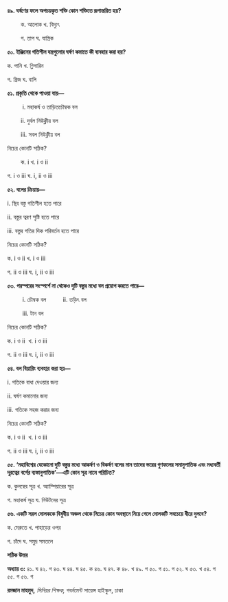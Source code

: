 **৪৯. ঘর্ষণের ফলে অপচয়কৃত শক্তি কোন শক্তিতে রূপান্তরিত হয়?**

        ক. আলোক খ. বিদ্যুৎ

        গ. তাপ ঘ. যান্ত্রিক

**৫০. ইঞ্জিনের গতিশীল যন্ত্রগুলোর ঘর্ষণ কমাতে কী ব্যবহার করা হয়?**

ক. পানি খ. গ্লিসারিন

গ. গ্রিজ ঘ. বালি

**৫১. প্রকৃতি থেকে পাওয়া যায়—**

         i. মহাকর্ষ ও তাড়িতচৌম্বক বল

        ii. দুর্বল নিউক্লীয় বল

        iii. সবল নিউক্লীয় বল

নিচের কোনটি সঠিক?

        ক. i খ. i ও ii

গ. i ও iii ঘ. i, ii ও iii

**৫২. বলের ক্রিয়ায়—**

i\. স্থির বস্তু গতিশীল হতে পারে

ii\. বস্তুর ত্বরণ সৃষ্টি হতে পারে

iii\. বস্তুর গতির দিক পরিবর্তন হতে পারে

নিচের কোনটি সঠিক?

ক. i ও ii খ. i ও iii

গ. ii ও iii ঘ. i, ii ও iii

**৫৩. পরস্পরের সংস্পর্শে না থেকেও দুটি বস্তুর মধ্যে বল প্রয়োগ করতে পারে—**

         i. চৌম্বক বল          ii. তড়িৎ বল

         iii. টান বল

নিচের কোনটি সঠিক?

ক. i ও ii  খ. i ও iii

গ. ii ও iii ঘ. i, ii ও iii

**৫৪. বল বিয়ারিং ব্যবহার করা হয়—**

i\. গতিকে বাধা দেওয়ার জন্য

ii\. ঘর্ষণ কমানোর জন্য

iii\. গতিকে সহজ করার জন্য

নিচের কোনটি সঠিক?

ক. i ও ii  খ. i ও iii

গ. ii ও iii ঘ. i, ii ও iii

**৫৫. ‘মহাবিশ্বের যেকোনো দুটি বস্তুর মধ্যে আকর্ষণ ও বিকর্ষণ বলের মান তাদের ভরের গুণফলের সমানুপাতিক এবং মধ্যবর্তী দূরত্বের বর্গের ব্যস্তানুপাতিক’—এটি কোন সূত্র নামে পরিচিত?**

ক. কুলম্বের সূত্র খ. অ্যাম্পিয়ারের সূত্র

গ. মহাকর্ষ সূত্র ঘ. নিউটনের সূত্র

**৫৬. একটি সরল দোলককে বিষুবীয় অঞ্চল থেকে নিচের কোন অবস্থানে নিয়ে গেলে দোলকটি সবচেয়ে ধীরে দুলবে?**

ক. মেরুতে খ. পাহাড়ের ওপর

গ. চাঁদে ঘ. সমুদ্র সমতলে

**সঠিক উত্তর**

**অধ্যায় ৩:** ৪১. ঘ ৪২. গ ৪৩. ঘ ৪৪. ঘ ৪৫. ক ৪৬. ঘ ৪৭. ক ৪৮. খ ৪৯. গ ৫০. গ ৫১. গ ৫২. ঘ ৫৩. খ ৫৪. গ ৫৫. গ ৫৬. গ

**রমজান মাহমুদ,** *সিনিয়র শিক্ষক,* গবর্নমেন্ট সায়েন্স হাইস্কুল, ঢাকা
